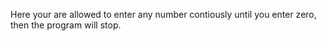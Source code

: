 Here your are allowed to enter any number contiously until you enter zero, then the program will stop.

